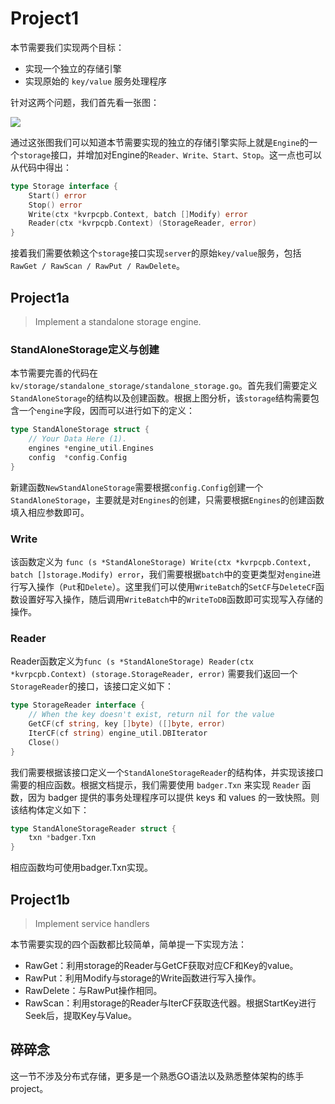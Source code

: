 # Project1
本节需要我们实现两个目标：
* 实现一个独立的存储引擎
* 实现原始的 `key/value` 服务处理程序
  
针对这两个问题，我们首先看一张图：

![](server.png)

通过这张图我们可以知道本节需要实现的独立的存储引擎实际上就是`Engine`的一个`storage`接口，并增加对Engine的`Reader、Write、Start、Stop`。这一点也可以从代码中得出：
```GO
type Storage interface {
	Start() error
	Stop() error
	Write(ctx *kvrpcpb.Context, batch []Modify) error
	Reader(ctx *kvrpcpb.Context) (StorageReader, error)
}
```

接着我们需要依赖这个`storage`接口实现`server`的原始`key/value`服务，包括 `RawGet / RawScan / RawPut / RawDelete`。

## Project1a
> Implement a standalone storage engine.

### StandAloneStorage定义与创建
本节需要完善的代码在`kv/storage/standalone_storage/standalone_storage.go`。首先我们需要定义`StandAloneStorage`的结构以及创建函数。根据上图分析，该`storage`结构需要包含一个`engine`字段，因而可以进行如下的定义：

```GO
type StandAloneStorage struct {
	// Your Data Here (1).
	engines *engine_util.Engines
	config  *config.Config
}
```

新建函数`NewStandAloneStorage`需要根据`config.Config`创建一个`StandAloneStorage`，主要就是对`Engines`的创建，只需要根据`Engines`的创建函数填入相应参数即可。

### Write
该函数定义为 `func (s *StandAloneStorage) Write(ctx *kvrpcpb.Context, batch []storage.Modify) error`，我们需要根据`batch`中的变更类型对`engine`进行写入操作（`Put`和`Delete`）。这里我们可以使用`WriteBatch`的`SetCF`与`DeleteCF`函数设置好写入操作，随后调用`WriteBatch`中的`WriteToDB`函数即可实现写入存储的操作。

### Reader
Reader函数定义为`func (s *StandAloneStorage) Reader(ctx *kvrpcpb.Context) (storage.StorageReader, error)` 需要我们返回一个`StorageReader`的接口，该接口定义如下：

```GO
type StorageReader interface {
	// When the key doesn't exist, return nil for the value
	GetCF(cf string, key []byte) ([]byte, error)
	IterCF(cf string) engine_util.DBIterator
	Close()
}
```

我们需要根据该接口定义一个`StandAloneStorageReader`的结构体，并实现该接口需要的相应函数。根据文档提示，我们需要使用 `badger.Txn` 来实现 `Reader` 函数，因为 badger 提供的事务处理程序可以提供 keys 和 values 的一致快照。则该结构体定义如下：

```GO
type StandAloneStorageReader struct {
	txn *badger.Txn
}
```

相应函数均可使用badger.Txn实现。

## Project1b
> Implement service handlers

本节需要实现的四个函数都比较简单，简单提一下实现方法：
* RawGet：利用storage的Reader与GetCF获取对应CF和Key的value。
* RawPut：利用Modify与storage的Write函数进行写入操作。
* RawDelete：与RawPut操作相同。
* RawScan：利用storage的Reader与IterCF获取迭代器。根据StartKey进行Seek后，提取Key与Value。

## 碎碎念
这一节不涉及分布式存储，更多是一个熟悉GO语法以及熟悉整体架构的练手project。


